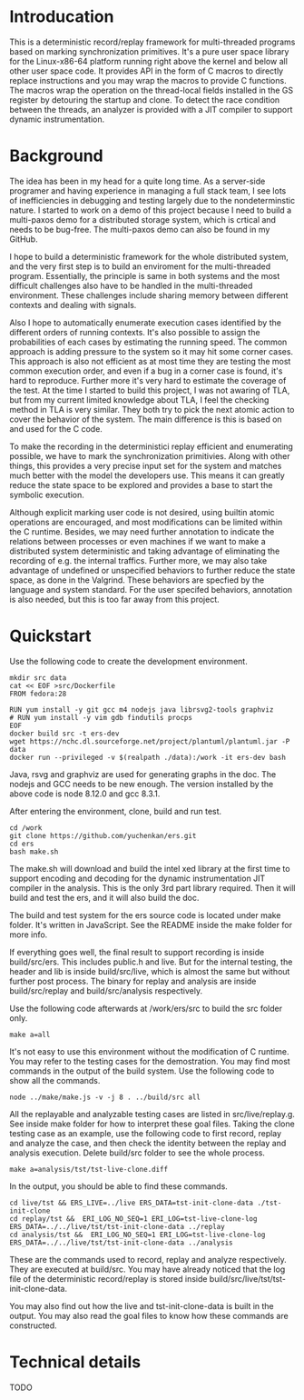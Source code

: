 # Introducation

This is a deterministic record/replay framework for multi-threaded programs based on marking synchronization primitives. It's a pure user space library for the Linux-x86-64 platform running right above the kernel and below all other user space code. It provides API in the form of C macros to directly replace instructions and you may wrap the macros to provide C functions. The macros wrap the operation on the thread-local fields installed in the GS register by detouring the startup and clone. To detect the race condition between the threads, an analyzer is provided with a JIT compiler to support dynamic instrumentation.

# Background

The idea has been in my head for a quite long time. As a server-side programer and having experience in managing a full stack team, I see lots of inefficiencies in debugging and testing largely due to the nondeterminstic nature. I started to work on a demo of this project because I need to build a multi-paxos demo for a distributed storage system, which is crtical and needs to be bug-free. The multi-paxos demo can also be found in my GitHub.

I hope to build a deterministic framework for the whole distributed system, and the very first step is to build an enviroment for the multi-threaded program. Essentially, the principle is same in both systems and the most difficult challenges also have to be handled in the multi-threaded environment. These challenges include sharing memory between different contexts and dealing with signals.

Also I hope to automatically enumerate execution cases identified by the different orders of running contexts. It's also possible to assign the probabilities of each cases by estimating the running speed. The common approach is adding pressure to the system so it may hit some corner cases. This approach is also not efficient as at most time they are testing the most common execution order, and even if a bug in a corner case is found, it's hard to reproduce. Further more it's very hard to estimate the coverage of the test. At the time I started to build this project, I was not awaring of TLA, but from my current limited knowledge about TLA, I feel the checking method in TLA is very similar. They both try to pick the next atomic action to cover the behavior of the system. The main difference is this is based on and used for the C code.

To make the recording in the deterministici replay efficient and enumerating possible, we have to mark the synchronization primitivies. Along with other things, this provides a very precise input set for the system and matches much better with the model the developers use. This means it can greatly reduce the state space to be explored and provides a base to start the symbolic execution.

Although explicit marking user code is not desired, using builtin atomic operations are encouraged, and most modifications can be limited within the C runtime. Besides, we may need further annotation to indicate the relations between processes or even machines if we want to make a distributed system deterministic and taking advantage of eliminating the recording of e.g. the internal traffics. Further more, we may also take advantage of undefined or unspecified behaviors to further reduce the state space, as done in the Valgrind. These behaviors are specfied by the language and system standard. For the user specifed behaviors, annotation is also needed, but this is too far away from this project.

# Quickstart

Use the following code to create the development environment.

```shell
mkdir src data
cat << EOF >src/Dockerfile
FROM fedora:28

RUN yum install -y git gcc m4 nodejs java librsvg2-tools graphviz
# RUN yum install -y vim gdb findutils procps
EOF
docker build src -t ers-dev
wget https://nchc.dl.sourceforge.net/project/plantuml/plantuml.jar -P data
docker run --privileged -v $(realpath ./data):/work -it ers-dev bash
```

Java, rsvg and graphviz are used for generating graphs in the doc. The nodejs and GCC needs to be new enough. The version installed by the above code is node 8.12.0 and gcc 8.3.1.

After entering the environment, clone, build and run test.

```shell
cd /work
git clone https://github.com/yuchenkan/ers.git
cd ers
bash make.sh
```

The make.sh will download and build the intel xed library at the first time to support encoding and decoding for the dynamic instrumentation JIT compiler in the analysis. This is the only 3rd part library required. Then it will build and test the ers, and it will also build the doc.

The build and test system for the ers source code is located under make folder. It's written in JavaScript. See the README inside the make folder for more info.

If everything goes well, the final result to support recording is inside build/src/ers. This includes public.h and live. But for the internal testing, the header and lib is inside build/src/live, which is almost the same but without further post process. The binary for replay and analysis are inside build/src/replay and build/src/analysis respectively.

Use the following code afterwards at /work/ers/src to build the src folder only.

```shell
make a=all
```

It's not easy to use this environment without the modification of C runtime. You may refer to the testing cases for the demostration. You may find most commands in the output of the build system. Use the following code to show all the commands.

```shell
node ../make/make.js -v -j 8 . ../build/src all
```

All the replayable and analyzable testing cases are listed in src/live/replay.g. See inside make folder for how to interpret these goal files. Taking the clone testing case as an example, use the following code to first record, replay and analyze the case, and then check the identity between the replay and analysis execution. Delete build/src folder to see the whole process.

```shell
make a=analysis/tst/tst-live-clone.diff
```

In the output, you should be able to find these commands.

```shell
cd live/tst && ERS_LIVE=../live ERS_DATA=tst-init-clone-data ./tst-init-clone
cd replay/tst &&  ERI_LOG_NO_SEQ=1 ERI_LOG=tst-live-clone-log ERS_DATA=../../live/tst/tst-init-clone-data ../replay
cd analysis/tst &&  ERI_LOG_NO_SEQ=1 ERI_LOG=tst-live-clone-log ERS_DATA=../../live/tst/tst-init-clone-data ../analysis
```

These are the commands used to record, replay and analyze respectively. They are executed at build/src. You may have already noticed that the log file of the deterministic record/replay is stored inside build/src/live/tst/tst-init-clone-data.

You may also find out how the live and tst-init-clone-data is built in the output. You may also read the goal files to know how these commands are constructed.

# Technical details

TODO
